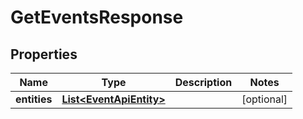 
# GetEventsResponse

## Properties
Name | Type | Description | Notes
------------ | ------------- | ------------- | -------------
**entities** | [**List&lt;EventApiEntity&gt;**](EventApiEntity.md) |  |  [optional]



